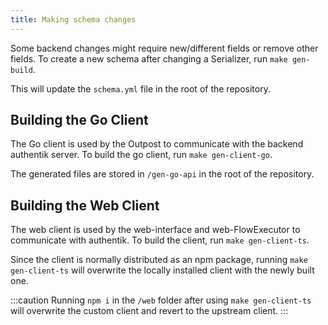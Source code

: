 ```yaml
---
title: Making schema changes
---
```


Some backend changes might require new/different fields or remove other fields. To create a new schema after changing a Serializer, run `make gen-build`.

This will update the `schema.yml` file in the root of the repository.

## Building the Go Client

The Go client is used by the Outpost to communicate with the backend authentik server. To build the go client, run `make gen-client-go`.

The generated files are stored in `/gen-go-api` in the root of the repository.

## Building the Web Client

The web client is used by the web-interface and web-FlowExecutor to communicate with authentik. To build the client, run `make gen-client-ts`.

Since the client is normally distributed as an npm package, running `make gen-client-ts` will overwrite the locally installed client with the newly built one.

:::caution
Running `npm i` in the `/web` folder after using `make gen-client-ts` will overwrite the custom client and revert to the upstream client.
:::
